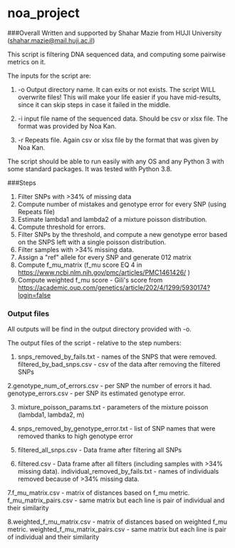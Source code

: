 # noa_project

###Overall
Written and supported by Shahar Mazie from HUJI University (shahar.mazie@mail.huji.ac.il)

This script is filtering DNA sequenced data, and computing some pairwise metrics on it.

The inputs for the script are:

1. -o Output directory name. It can exits or not exists. The script WILL overwrite files! 
This will make your life easier if you have mid-results, since it can skip steps in case it failed in the middle.

2. -i input file name of the sequenced data. Should be csv or xlsx file. The format was provided by Noa Kan.

3. -r Repeats file. Again csv or xlsx file by the format that was given by Noa Kan.

The script should be able to run easily with any OS and any Python 3 with some standard packages. It was tested with Python 3.8.



###Steps

1. Filter SNPs with >34% of missing data
2. Compute number of mistakes and genotype error for every SNP (using Repeats file)
3. Estimate lambda1 and lambda2 of a mixture poisson distribution. 
4. Compute threshold for errors.
5. Filter SNPs by the threshold, and compute a new genotype error based on the SNPS left with a single poisson distribution.
6. Filter samples with >34% missing data.
7. Assign a "ref" allele for every SNP and generate 012 matrix
8. Compute f_mu_matrix (f_mu score EQ 4 in https://www.ncbi.nlm.nih.gov/pmc/articles/PMC1461426/ )
9. Compute weighted f_mu score - Gili's score from https://academic.oup.com/genetics/article/202/4/1299/5930174?login=false


### Output files 
All outputs will be find in the output directory provided with -o.

The output files of the script - relative to the step numbers:
1. snps_removed_by_fails.txt - names of the SNPS that were removed.
filtered_by_bad_snps.csv - csv of the data after removing the filtered SNPs

2.genotype_num_of_errors.csv - per SNP the number of errors it had.
genotype_errors.csv - per SNP its estimated genotype error.

3. mixture_poisson_params.txt - parameters of the mixture poisson (lambda1, lambda2, m)

4. snps_removed_by_genotype_error.txt - list of SNP names that were removed thanks to high genotype error

5. filtered_all_snps.csv - Data frame after filtering all SNPs

6. filtered.csv - Data frame after all filters (including samples with >34% missing data).
individual_removed_by_fails.txt - names of individuals removed because of >34% missing data.

7.f_mu_matrix.csv - matrix of distances based on f_mu metric.
f_mu_matrix_pairs.csv - same matrix but each line is pair of individual and their similarity 

8.weighted_f_mu_matrix.csv - matrix of distances based on weighted f_mu metric.
weighted_f_mu_matrix_pairs.csv - same matrix but each line is pair of individual and their similarity 


